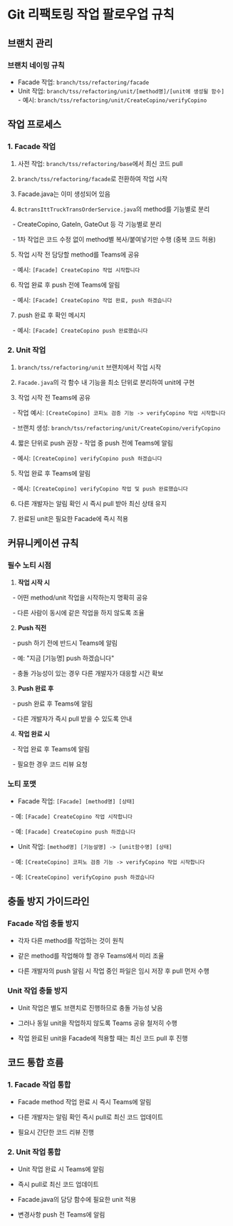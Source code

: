 # Git 리팩토링 작업 팔로우업 규칙

  

## 브랜치 관리


### 브랜치 네이밍 규칙
- Facade 작업: `branch/tss/refactoring/facade`
- Unit 작업: `branch/tss/refactoring/unit/[method명]/[unit에 생성될 함수]`
  - 예시: `branch/tss/refactoring/unit/CreateCopino/verifyCopino`


## 작업 프로세스  

### 1. Facade 작업

1. 사전 작업: `branch/tss/refactoring/base`에서 최신 코드 pull

2. `branch/tss/refactoring/facade`로 전환하여 작업 시작

3. Facade.java는 이미 생성되어 있음

4. `BctransIttTruckTransOrderService.java`의 method를 기능별로 분리

   - CreateCopino, GateIn, GateOut 등 각 기능별로 분리

   - 1차 작업은 코드 수정 없이 method별 복사/붙여넣기만 수행 (중복 코드 허용)

5. 작업 시작 전 담당할 method를 Teams에 공유

   - 예시: `[Facade] CreateCopino 작업 시작합니다`

6. 작업 완료 후 push 전에 Teams에 알림

   - 예시: `[Facade] CreateCopino 작업 완료, push 하겠습니다`

7. push 완료 후 확인 메시지

   - 예시: `[Facade] CreateCopino push 완료했습니다`

  

### 2. Unit 작업

1. `branch/tss/refactoring/unit` 브랜치에서 작업 시작

2. `Facade.java`의 각 함수 내 기능을 최소 단위로 분리하여 unit에 구현

3. 작업 시작 전 Teams에 공유

   - 작업 예시: `[CreateCopino] 코피노 검증 기능 -> verifyCopino 작업 시작합니다`

   - 브랜치 생성: `branch/tss/refactoring/unit/CreateCopino/verifyCopino`

4. 짧은 단위로 push 권장 - 작업 중 push 전에 Teams에 알림

   - 예시: `[CreateCopino] verifyCopino push 하겠습니다`

5. 작업 완료 후 Teams에 알림

   - 예시: `[CreateCopino] verifyCopino 작업 및 push 완료했습니다`

6. 다른 개발자는 알림 확인 시 즉시 pull 받아 최신 상태 유지

7. 완료된 unit은 필요한 Facade에 즉시 적용

  

## 커뮤니케이션 규칙

  

### 필수 노티 시점

1. **작업 시작 시**

   - 어떤 method/unit 작업을 시작하는지 명확히 공유

   - 다른 사람이 동시에 같은 작업을 하지 않도록 조율

  

2. **Push 직전**

   - push 하기 전에 반드시 Teams에 알림

   - 예: "지금 [기능명] push 하겠습니다"

   - 충돌 가능성이 있는 경우 다른 개발자가 대응할 시간 확보

  

3. **Push 완료 후**

   - push 완료 후 Teams에 알림

   - 다른 개발자가 즉시 pull 받을 수 있도록 안내

  

4. **작업 완료 시**

   - 작업 완료 후 Teams에 알림

   - 필요한 경우 코드 리뷰 요청

  

### 노티 포맷

- Facade 작업: `[Facade] [method명] [상태]`

  - 예: `[Facade] CreateCopino 작업 시작합니다`

  - 예: `[Facade] CreateCopino push 하겠습니다`

  

- Unit 작업: `[method명] [기능설명] -> [unit함수명] [상태]`

  - 예: `[CreateCopino] 코피노 검증 기능 -> verifyCopino 작업 시작합니다`

  - 예: `[CreateCopino] verifyCopino push 하겠습니다`

  

## 충돌 방지 가이드라인

  

### Facade 작업 충돌 방지

- 각자 다른 method를 작업하는 것이 원칙

- 같은 method를 작업해야 할 경우 Teams에서 미리 조율

- 다른 개발자의 push 알림 시 작업 중인 파일은 임시 저장 후 pull 먼저 수행

  

### Unit 작업 충돌 방지

- Unit 작업은 별도 브랜치로 진행하므로 충돌 가능성 낮음

- 그러나 동일 unit을 작업하지 않도록 Teams 공유 철저히 수행

- 작업 완료된 unit을 Facade에 적용할 때는 최신 코드 pull 후 진행

  

## 코드 통합 흐름

  

### 1. Facade 작업 통합

- Facade method 작업 완료 시 즉시 Teams에 알림

- 다른 개발자는 알림 확인 즉시 pull로 최신 코드 업데이트

- 필요시 간단한 코드 리뷰 진행

  

### 2. Unit 작업 통합

- Unit 작업 완료 시 Teams에 알림

- 즉시 pull로 최신 코드 업데이트

- Facade.java의 담당 함수에 필요한 unit 적용

- 변경사항 push 전 Teams에 알림